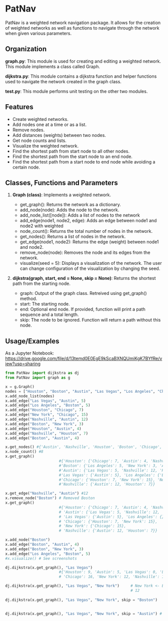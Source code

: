 
# PatNav

PatNav is a weighted network navigation package. 
It allows for the creation of weighted networks as well as 
functions to navigate through the network when given various
parameters.


## Organization

**graph.py**: This module is used for creating and editing
a weighted network. This module implements a class called
Graph. 

**dijkstra.py**: This module contains a dijkstra function
and helper functions used to navigate the network created in the
graph class.

**test.py**: This module performs unit testing on the other two modules.


## Features

- Create weighted networks.
- Add nodes one at a time or as a list.
- Remove nodes.
- Add distances (weights) between two nodes.
- Get node counts and lists.
- Visualize the weighted network.
- Find the shortest path from start node to all other nodes.
- Find the shortest path from the start node to an end node.
- Find the shortest path from a start node to end node while avoiding a certain node.


## Classes, Functions and Parameters

1. **Graph (class)**: Implements a weighted network.
    - get_graph(): Returns the network as a dictionary.
    - add_node(node): Adds the node to the network.
    - add_node_list([node]): Adds a list of nodes to the network
    - add_edge(node1, node2, edge): Adds an edge between node1 and node2 with weighted
    - node_count(): Returns the total number of nodes in the network.
    - get_nodes(): Returns a list of nodes in the network.
    - get_edge(node1, node2): Returns the edge (weight) between node1 and node2.
    - remove_node(node): Removes the node and its edges from the network.
    - visualize(seed = 5): Displays a visualization of the network. The user can change configuration of the visualization by changing the seed.

2. **dijkstra(graph, start, end = None, skip = None)**: Returns the shortest path from the starting node.
    - graph: Output of the graph class. Retreived using get_graph() method.
    - start: The starting node. 
    - end: Optional end node. If provided, function will print a path sequence and a total length.
    - skip: The node to be ignored. Function will return a path without this node.
    
## Usage/Examples
As a Jupyter Notebook: https://drive.google.com/file/d/13temd0E0EgE9kScaBXNQUmiKgK7BYfRe/view?usp=sharing

```Python
from PatNav import dijkstra as dj
from PatNav import graph as g

x = g.Graph()
nodes = ["Houston", "Boston", "Austin", "Las Vegas", "Los Angeles", "Chicago", "New York", "Nashville"]
x.add_node_list(nodes)
x.add_edge("Las Vegas", "Austin", 5)
x.add_edge("Los Angeles", "Boston", 5)
x.add_edge("Houston", "Chicago", 7)
x.add_edge("New York", "Chicago", 15)
x.add_edge("Nashville", "Austin", 12)
x.add_edge("Boston", "New York", 3)
x.add_edge("Houston", "Austin", 4)
x.add_edge("Nashville", "Houston", 7)
x.add_edge("Boston", "Austin", 4)

x.get_nodes() #{'Austin', 'Nashville', 'Houston', 'Boston', 'Chicago', 'Los Angeles', 'Las Vegas', 'New York'}
x.node_count() #8
x.get_graph()
                        #{'Houston': {'Chicago': 7, 'Austin': 4, 'Nashville': 7}, 
                        #'Boston': {'Los Angeles': 5, 'New York': 3, 'Austin': 4}, 
                        #'Austin': {'Las Vegas': 5, 'Nashville': 12, 'Houston': 4, 'Boston': 4}, 
                        #'Las Vegas': {'Austin': 5}, 'Los Angeles': {'Boston': 5}, 
                        #'Chicago': {'Houston': 7, 'New York': 15}, 'New York': {'Chicago': 15, 'Boston': 3}, 
                        #'Nashville': {'Austin': 12, 'Houston': 7}}

x.get_edge("Nashville", "Austin") #12
x.remove_node("Boston") # Removed Boston
x.get_graph()
                        #{'Houston': {'Chicago': 7, 'Austin': 4, 'Nashville': 7}, 
                        # 'Austin': {'Las Vegas': 5, 'Nashville': 12, 'Houston': 4}, 
                        # 'Las Vegas': {'Austin': 5}, 'Los Angeles': {}, 
                        # 'Chicago': {'Houston': 7, 'New York': 15}, 
                        # 'New York': {'Chicago': 15}, 
                        # 'Nashville': {'Austin': 12, 'Houston': 7}}

x.add_node("Boston")
x.add_edge("Boston", "Austin", 4)
x.add_edge("Boston", "New York", 3)
x.add_edge("Los Angeles", "Boston", 5)
#x.visualize() # See screenshots

dj.dijkstra(x.get_graph(), "Las Vegas")
                        #{'Houston': 9, 'Austin': 5, 'Las Vegas': 0, 'Los Angeles': 14, 
                        # 'Chicago': 16, 'New York': 12, 'Nashville': 16, 'Boston': 9}

dj.dijkstra(x.get_graph(), "Las Vegas", "New York")     # New York <- Boston <- Austin <- Las Vegas
                                                        # 12
                                                        
dj.dijkstra(x.get_graph(), "Las Vegas", "New York", skip = "Boston")        # New York <- Chicago <- Houston <- Austin <- Las Vegas 
                                                                            # 31

dj.dijkstra(x.get_graph(), "Las Vegas", "New York", skip = "Austin") # Unreachable
